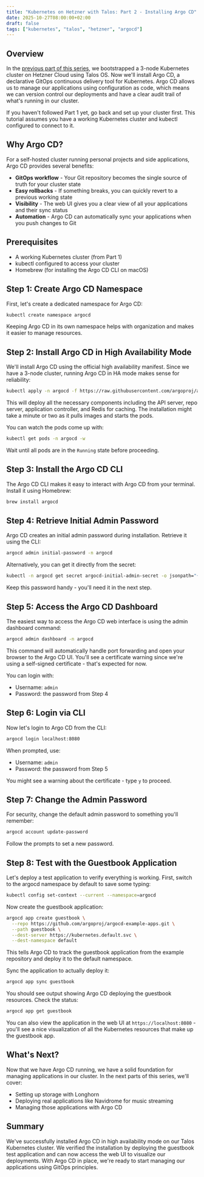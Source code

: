 ```yaml
---
title: "Kubernetes on Hetzner with Talos: Part 2 - Installing Argo CD"
date: 2025-10-27T08:00:00+02:00
draft: false
tags: ["kubernetes", "talos", "hetzner", "argocd"]
---
```


## Overview

In the [previous part of this series](/post/2025-10-26-talos-hetzner-part-1/), we bootstrapped a 3-node Kubernetes cluster on Hetzner Cloud using Talos OS. Now we'll install Argo CD, a declarative GitOps continuous delivery tool for Kubernetes. Argo CD allows us to manage our applications using configuration as code, which means we can version control our deployments and have a clear audit trail of what's running in our cluster.

If you haven't followed Part 1 yet, go back and set up your cluster first. This tutorial assumes you have a working Kubernetes cluster and kubectl configured to connect to it.

## Why Argo CD?

For a self-hosted cluster running personal projects and side applications, Argo CD provides several benefits:

- **GitOps workflow** - Your Git repository becomes the single source of truth for your cluster state
- **Easy rollbacks** - If something breaks, you can quickly revert to a previous working state
- **Visibility** - The web UI gives you a clear view of all your applications and their sync status
- **Automation** - Argo CD can automatically sync your applications when you push changes to Git

## Prerequisites

- A working Kubernetes cluster (from Part 1)
- kubectl configured to access your cluster
- Homebrew (for installing the Argo CD CLI on macOS)

## Step 1: Create Argo CD Namespace

First, let's create a dedicated namespace for Argo CD:

```bash
kubectl create namespace argocd
```

Keeping Argo CD in its own namespace helps with organization and makes it easier to manage resources.

## Step 2: Install Argo CD in High Availability Mode

We'll install Argo CD using the official high availability manifest. Since we have a 3-node cluster, running Argo CD in HA mode makes sense for reliability:

```bash
kubectl apply -n argocd -f https://raw.githubusercontent.com/argoproj/argo-cd/stable/manifests/ha/install.yaml
```

This will deploy all the necessary components including the API server, repo server, application controller, and Redis for caching. The installation might take a minute or two as it pulls images and starts the pods.

You can watch the pods come up with:

```bash
kubectl get pods -n argocd -w
```

Wait until all pods are in the `Running` state before proceeding.

## Step 3: Install the Argo CD CLI

The Argo CD CLI makes it easy to interact with Argo CD from your terminal. Install it using Homebrew:

```bash
brew install argocd
```

## Step 4: Retrieve Initial Admin Password

Argo CD creates an initial admin password during installation. Retrieve it using the CLI:

```bash
argocd admin initial-password -n argocd
```

Alternatively, you can get it directly from the secret:

```bash
kubectl -n argocd get secret argocd-initial-admin-secret -o jsonpath="{.data.password}" | base64 -d
```

Keep this password handy - you'll need it in the next step.

## Step 5: Access the Argo CD Dashboard

The easiest way to access the Argo CD web interface is using the admin dashboard command:

```bash
argocd admin dashboard -n argocd
```

This command will automatically handle port forwarding and open your browser to the Argo CD UI. You'll see a certificate warning since we're using a self-signed certificate - that's expected for now.

You can login with:
- Username: `admin`
- Password: the password from Step 4

## Step 6: Login via CLI

Now let's login to Argo CD from the CLI:

```bash
argocd login localhost:8080
```

When prompted, use:
- Username: `admin`
- Password: the password from Step 5

You might see a warning about the certificate - type `y` to proceed.

## Step 7: Change the Admin Password

For security, change the default admin password to something you'll remember:

```bash
argocd account update-password
```

Follow the prompts to set a new password.

## Step 8: Test with the Guestbook Application

Let's deploy a test application to verify everything is working. First, switch to the argocd namespace by default to save some typing:

```bash
kubectl config set-context --current --namespace=argocd
```

Now create the guestbook application:

```bash
argocd app create guestbook \
  --repo https://github.com/argoproj/argocd-example-apps.git \
  --path guestbook \
  --dest-server https://kubernetes.default.svc \
  --dest-namespace default
```

This tells Argo CD to track the guestbook application from the example repository and deploy it to the default namespace.

Sync the application to actually deploy it:

```bash
argocd app sync guestbook
```

You should see output showing Argo CD deploying the guestbook resources. Check the status:

```bash
argocd app get guestbook
```

You can also view the application in the web UI at `https://localhost:8080` - you'll see a nice visualization of all the Kubernetes resources that make up the guestbook app.

## What's Next?

Now that we have Argo CD running, we have a solid foundation for managing applications in our cluster. In the next parts of this series, we'll cover:

- Setting up storage with Longhorn
- Deploying real applications like Navidrome for music streaming
- Managing those applications with Argo CD

## Summary

We've successfully installed Argo CD in high availability mode on our Talos Kubernetes cluster. We verified the installation by deploying the guestbook test application and can now access the web UI to visualize our deployments. With Argo CD in place, we're ready to start managing our applications using GitOps principles.